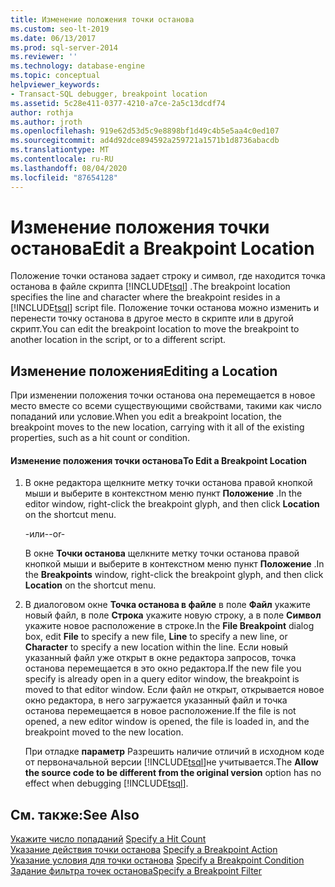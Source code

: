 ```yaml
---
title: Изменение положения точки останова
ms.custom: seo-lt-2019
ms.date: 06/13/2017
ms.prod: sql-server-2014
ms.reviewer: ''
ms.technology: database-engine
ms.topic: conceptual
helpviewer_keywords:
- Transact-SQL debugger, breakpoint location
ms.assetid: 5c28e411-0377-4210-a7ce-2a5c13dcdf74
author: rothja
ms.author: jroth
ms.openlocfilehash: 919e62d53d5c9e8898bf1d49c4b5e5aa4c0ed107
ms.sourcegitcommit: ad4d92dce894592a259721a1571b1d8736abacdb
ms.translationtype: MT
ms.contentlocale: ru-RU
ms.lasthandoff: 08/04/2020
ms.locfileid: "87654128"
---
```

# <a name="edit-a-breakpoint-location"></a><span data-ttu-id="4573f-102">Изменение положения точки останова</span><span class="sxs-lookup"><span data-stu-id="4573f-102">Edit a Breakpoint Location</span></span>
  <span data-ttu-id="4573f-103">Положение точки останова задает строку и символ, где находится точка останова в файле скрипта [!INCLUDE[tsql](../../includes/tsql-md.md)] .</span><span class="sxs-lookup"><span data-stu-id="4573f-103">The breakpoint location specifies the line and character where the breakpoint resides in a [!INCLUDE[tsql](../../includes/tsql-md.md)] script file.</span></span> <span data-ttu-id="4573f-104">Положение точки останова можно изменить и перенести точку останова в другое место в скрипте или в другой скрипт.</span><span class="sxs-lookup"><span data-stu-id="4573f-104">You can edit the breakpoint location to move the breakpoint to another location in the script, or to a different script.</span></span>  
  
## <a name="editing-a-location"></a><span data-ttu-id="4573f-105">Изменение положения</span><span class="sxs-lookup"><span data-stu-id="4573f-105">Editing a Location</span></span>  
 <span data-ttu-id="4573f-106">При изменении положения точки останова она перемещается в новое место вместе со всеми существующими свойствами, такими как число попаданий или условие.</span><span class="sxs-lookup"><span data-stu-id="4573f-106">When you edit a breakpoint location, the breakpoint moves to the new location, carrying with it all of the existing properties, such as a hit count or condition.</span></span>  
  
#### <a name="to-edit-a-breakpoint-location"></a><span data-ttu-id="4573f-107">Изменение положения точки останова</span><span class="sxs-lookup"><span data-stu-id="4573f-107">To Edit a Breakpoint Location</span></span>  
  
1.  <span data-ttu-id="4573f-108">В окне редактора щелкните метку точки останова правой кнопкой мыши и выберите в контекстном меню пункт **Положение** .</span><span class="sxs-lookup"><span data-stu-id="4573f-108">In the editor window, right-click the breakpoint glyph, and then click **Location** on the shortcut menu.</span></span>  
  
     <span data-ttu-id="4573f-109">-или-</span><span class="sxs-lookup"><span data-stu-id="4573f-109">-or-</span></span>  
  
     <span data-ttu-id="4573f-110">В окне **Точки останова** щелкните метку точки останова правой кнопкой мыши и выберите в контекстном меню пункт **Положение** .</span><span class="sxs-lookup"><span data-stu-id="4573f-110">In the **Breakpoints** window, right-click the breakpoint glyph, and then click **Location** on the shortcut menu.</span></span>  
  
2.  <span data-ttu-id="4573f-111">В диалоговом окне **Точка останова в файле** в поле **Файл** укажите новый файл, в поле **Строка** укажите новую строку, а в поле **Символ** укажите новое расположение в строке.</span><span class="sxs-lookup"><span data-stu-id="4573f-111">In the **File Breakpoint** dialog box, edit **File** to specify a new file, **Line** to specify a new line, or **Character** to specify a new location within the line.</span></span> <span data-ttu-id="4573f-112">Если новый указанный файл уже открыт в окне редактора запросов, точка останова перемещается в это окно редактора.</span><span class="sxs-lookup"><span data-stu-id="4573f-112">If the new file you specify is already open in a query editor window, the breakpoint is moved to that editor window.</span></span> <span data-ttu-id="4573f-113">Если файл не открыт, открывается новое окно редактора, в него загружается указанный файл и точка останова перемещается в новое расположение.</span><span class="sxs-lookup"><span data-stu-id="4573f-113">If the file is not opened, a new editor window is opened, the file is loaded in, and the breakpoint moved to the new location.</span></span>  
  
     <span data-ttu-id="4573f-114">При отладке **параметр** Разрешить наличие отличий в исходном коде от первоначальной версии [!INCLUDE[tsql](../../includes/tsql-md.md)]не учитывается.</span><span class="sxs-lookup"><span data-stu-id="4573f-114">The **Allow the source code to be different from the original version** option has no effect when debugging [!INCLUDE[tsql](../../includes/tsql-md.md)].</span></span>  
  
## <a name="see-also"></a><span data-ttu-id="4573f-115">См. также:</span><span class="sxs-lookup"><span data-stu-id="4573f-115">See Also</span></span>  
 <span data-ttu-id="4573f-116">[Укажите число попаданий](specify-a-hit-count.md) </span><span class="sxs-lookup"><span data-stu-id="4573f-116">[Specify a Hit Count](specify-a-hit-count.md) </span></span>  
 <span data-ttu-id="4573f-117">[Указание действия точки останова](specify-a-breakpoint-action.md) </span><span class="sxs-lookup"><span data-stu-id="4573f-117">[Specify a Breakpoint Action](specify-a-breakpoint-action.md) </span></span>  
 <span data-ttu-id="4573f-118">[Указание условия для точки останова](specify-a-breakpoint-condition.md) </span><span class="sxs-lookup"><span data-stu-id="4573f-118">[Specify a Breakpoint Condition](specify-a-breakpoint-condition.md) </span></span>  
 [<span data-ttu-id="4573f-119">Задание фильтра точек останова</span><span class="sxs-lookup"><span data-stu-id="4573f-119">Specify a Breakpoint Filter</span></span>](specify-a-breakpoint-filter.md)  
